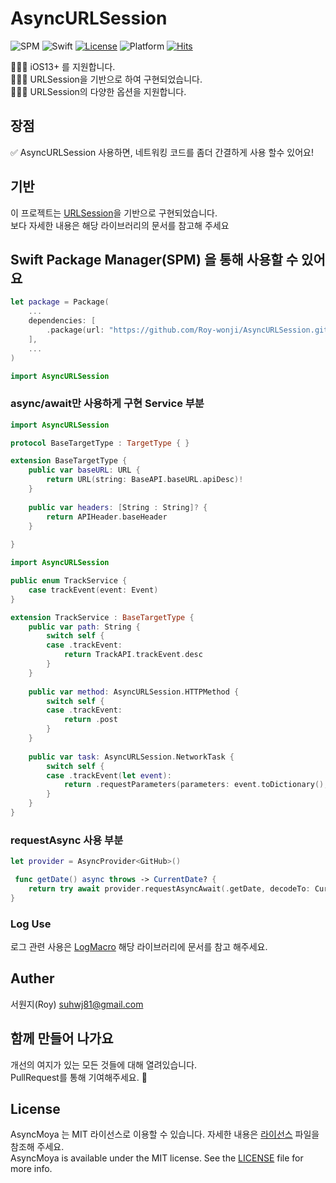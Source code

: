 
# AsyncURLSession

![SPM](https://img.shields.io/badge/SPM-compatible-brightgreen.svg)
![Swift](https://img.shields.io/badge/Swift-6.0-orange.svg)
[![License](https://img.shields.io/github/license/pelagornis/PLCommand)](https://github.com/pelagornis/PLCommand/blob/main/LICENSE)
![Platform](https://img.shields.io/badge/platforms-macOS%2010.5-red)
[![Hits](https://hits.seeyoufarm.com/api/count/incr/badge.svg?url=https%3A%2F%2Fgithub.com%2FMonsteel%2FAsyncMoya&count_bg=%2379C83D&title_bg=%23555555&icon=&icon_color=%23E7E7E7&title=hits&edge_flat=false)](https://hits.seeyoufarm.com)
         

💁🏻‍♂️ iOS13+ 를 지원합니다.<br>
💁🏻‍♂️ URLSession을 기반으로 하여 구현되었습니다.<br>
💁🏻‍♂️ URLSession의 다양한 옵션을 지원합니다.<br>
                  
## 장점
✅ AsyncURLSession 사용하면, 네트워킹 코드를 좀더 간결하게 사용 할수 있어요!

## 기반
이 프로젝트는 [URLSession](https://developer.apple.com/documentation/foundation/urlsession)을 기반으로 구현되었습니다.<br>
보다 자세한 내용은 해당 라이브러리의 문서를 참고해 주세요


## Swift Package Manager(SPM) 을 통해 사용할 수 있어요
```swift
let package = Package(
    ...
    dependencies: [
        .package(url: "https://github.com/Roy-wonji/AsyncURLSession.git", from: "1.0.2")
    ],
    ...
)
```

```swift
import AsyncURLSession
```
                     
### async/await만 사용하게 구현 Service 부분

```swift
import AsyncURLSession

protocol BaseTargetType : TargetType { }

extension BaseTargetType {
    public var baseURL: URL {
        return URL(string: BaseAPI.baseURL.apiDesc)!
    }
    
    public var headers: [String : String]? {
        return APIHeader.baseHeader
    }
    
}
```

```swift
import AsyncURLSession

public enum TrackService {
    case trackEvent(event: Event)
}

extension TrackService : BaseTargetType {
    public var path: String {
        switch self {
        case .trackEvent:
            return TrackAPI.trackEvent.desc
        }
    }
    
    public var method: AsyncURLSession.HTTPMethod {
        switch self {
        case .trackEvent:
            return .post
        }
    }
    
    public var task: AsyncURLSession.NetworkTask {
        switch self {
        case .trackEvent(let event):
            return .requestParameters(parameters: event.toDictionary(), encoding: .json)
        }
    }
}
```


### requestAsync 사용 부분
```swift
let provider = AsyncProvider<GitHub>()

 func getDate() async throws -> CurrentDate? {
    return try await provider.requestAsyncAwait(.getDate, decodeTo: CurrentDate.self)
}
```


### Log Use
로그 관련 사용은 [LogMacro](https://github.com/Roy-wonji/LogMacro) 해당 라이브러리에 문서를 참고 해주세요. <br>


## Auther
서원지(Roy) [suhwj81@gmail.com](suhwj81@gmail.com)


## 함께 만들어 나가요

개선의 여지가 있는 모든 것들에 대해 열려있습니다.<br>
PullRequest를 통해 기여해주세요. 🙏

## License

AsyncMoya 는 MIT 라이선스로 이용할 수 있습니다. 자세한 내용은 [라이선스](LICENSE) 파일을 참조해 주세요.<br>
AsyncMoya is available under the MIT license. See the  [LICENSE](LICENSE) file for more info.


